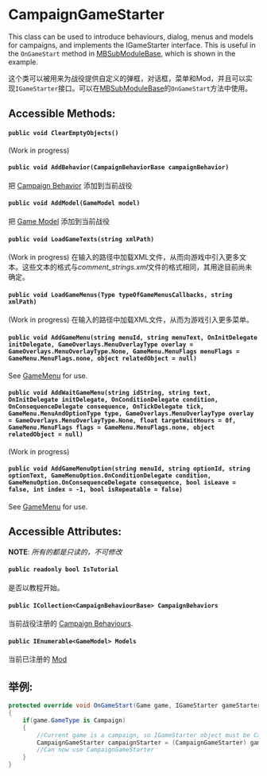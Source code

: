 # CampaignGameStarter
This class can be used to introduce behaviours, dialog, menus and models for campaigns, and implements the IGameStarter interface. This is useful in the `OnGameStart` method in [MBSubModuleBase](mbsubmodulebase.md), which is shown in the example.

这个类可以被用来为战役提供自定义的弹框，对话框，菜单和Mod，并且可以实现`IGameStarter`接口。可以在[MBSubModuleBase](mbsubmodulebase.md)的`OnGameStart`方法中使用。

## Accessible Methods:
#### `public void ClearEmptyObjects()`
(Work in progress)
#### `public void AddBehavior(CampaignBehaviorBase campaignBehavior)`
把 [Campaign Behavior](campaignbehaviorbase.md) 添加到当前战役
#### `public void AddModel(GameModel model)`
把 [Game Model](../core/gamemodel.md) 添加到当前战役
#### `public void LoadGameTexts(string xmlPath)`
(Work in progress) 在输入的路径中加载XML文件，从而向游戏中引入更多文本。这些文本的格式与*comment_strings.xml*文件的格式相同，其用途目前尚未确定。
#### `public void LoadGameMenus(Type typeOfGameMenusCallbacks, string xmlPath)`
(Work in progress) 在输入的路径中加载XML文件，从而为游戏引入更多菜单。
#### `public void AddGameMenu(string menuId, string menuText, OnInitDelegate initDelegate, GameOverlays.MenuOverlayType overlay = GameOverlays.MenuOverlayType.None, GameMenu.MenuFlags menuFlags = GameMenu.MenuFlags.none, object relatedObject = null)`
See [GameMenu](gamemenu.md) for use.
#### `public void AddWaitGameMenu(string idString, string text, OnInitDelegate initDelegate, OnConditionDelegate condition, OnConsequenceDelegate consequence, OnTickDelegate tick, GameMenu.MenuAndOptionType type, GameOverlays.MenuOverlayType overlay = GameOverlays.MenuOverlayType.None, float targetWaitHours = 0f, GameMenu.MenuFlags flags = GameMenu.MenuFlags.none, object relatedObject = null)`
(Work in progress)
#### `public void AddGameMenuOption(string menuId, string optionId, string optionText, GameMenuOption.OnConditionDelegate condition, GameMenuOption.OnConsequenceDelegate consequence, bool isLeave = false, int index = -1, bool isRepeatable = false)`
See [GameMenu](gamemenu.md) for use.
## Accessible Attributes:
**NOTE**: *所有的都是只读的，不可修改*

#### `public readonly bool IsTutorial`
是否以教程开始。
#### `public ICollection<CampaignBehaviourBase> CampaignBehaviors`
当前战役注册的 [Campaign Behaviours](campaignbehaviorbase.md).
#### `public IEnumerable<GameModel> Models`
当前已注册的 [Mod](../core/gamemodel.md)

## 举例:
```csharp
protected override void OnGameStart(Game game, IGameStarter gameStarter) 
{
    if(game.GameType is Campaign) 
    {
        //Current game is a campaign, so IGameStarter object must be CampaignGameStarter
        CampaignGameStarter campaignStarter = (CampaignGameStarter) gameStarter;
        //Can now use CampaignGameStarter
    }
}
```